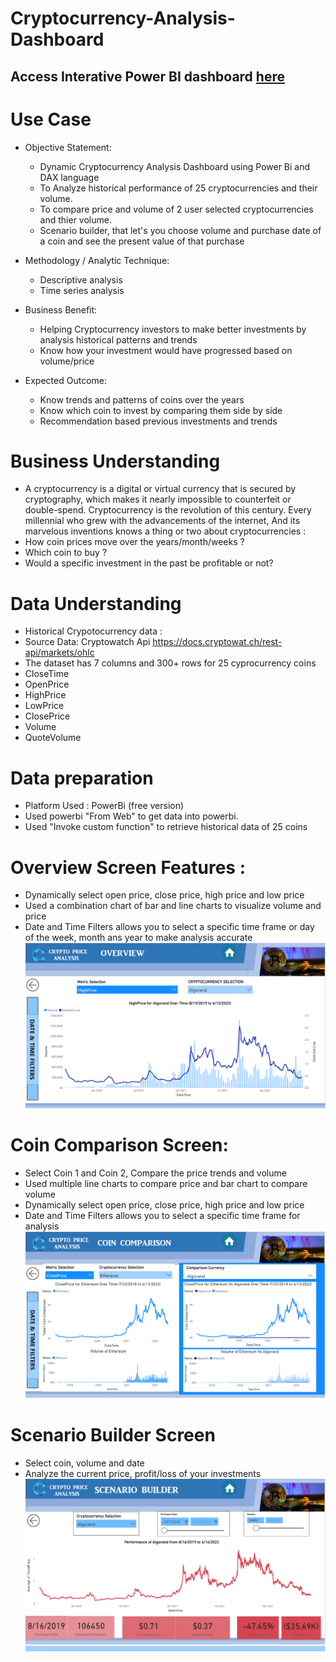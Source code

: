 # **Cryptocurrency-Analysis-Dashboard**

## Access Interative Power BI dashboard [here](https://app.powerbi.com/view?r=eyJrIjoiZTVhNDMwMjYtOTRmNS00ZGQ2LTg0YzctYjE5YjYwMDAxNTk3IiwidCI6IjA4NDM5N2IzLTI1NWEtNGE5MC1hZDYyLTQyYmY1MmY2N2FhMCIsImMiOjF9&pageName=ReportSectionfef61ae5e9680a4a1ec0)

# Use Case

- Objective Statement:
  * Dynamic Cryptocurrency Analysis Dashboard using Power Bi and DAX language
  * To Analyze historical performance of 25 cryptocurrencies and their volume.
  * To compare price and volume of 2 user selected cryptocurrencies and thier volume.
  * Scenario builder, that let's you choose volume and purchase date of a coin and see the present value of that purchase

- Methodology / Analytic Technique:
  * Descriptive analysis
  * Time series analysis

- Business Benefit:
  * Helping Cryptocurrency investors to make better investments by analysis historical patterns and trends
  * Know how your investment would have progressed based on volume/price

- Expected Outcome:
  * Know trends and patterns of coins over the years
  * Know which coin to invest by comparing them side by side
  * Recommendation based previous investments and trends
  
# Business Understanding

- A cryptocurrency is a digital or virtual currency that is secured by cryptography, which makes it nearly impossible to counterfeit or double-spend.  Cryptocurrency is the revolution of this century. Every millennial who grew with the advancements of the internet, And its marvelous inventions knows a thing or two about cryptocurrencies : 
- How coin prices move over the years/month/weeks ?
- Which coin to buy ?
- Would a specific investment in the past be profitable or not?

# Data Understanding

- Historical Crypotocurrency data : 
- Source Data: Cryptowatch Api
https://docs.cryptowat.ch/rest-api/markets/ohlc
- The dataset has 7 columns and  300+ rows for 25 cyprocurrency coins 
- CloseTime  
- OpenPrice   
- HighPrice
- LowPrice
- ClosePrice
- Volume
- QuoteVolume

# Data preparation 

- Platform Used : PowerBi (free version)
- Used powerbi "From Web" to get data into powerbi. 
- Used "Invoke custom function" to retrieve historical data of 25 coins 

# Overview Screen Features :
- Dynamically select open price, close price, high price and low price
- Used a combination chart of bar and line charts to visualize volume and price 
- Date and Time Filters allows you to select a specific time frame or day of the week, month ans year to make analysis accurate
![Image](img/overview.PNG)

# Coin Comparison Screen:
- Select Coin 1 and Coin 2, Compare the price trends and volume
- Used multiple line charts to compare price and bar chart to compare volume
- Dynamically select open price, close price, high price and low price
- Date and Time Filters allows you to select a specific time frame for analysis
![Image](img/CoinCompare.PNG)

# Scenario Builder Screen
- Select coin, volume and date
- Analyze the current price, profit/loss of your investments 
![Image](img/ScenarioBuilder.PNG)

